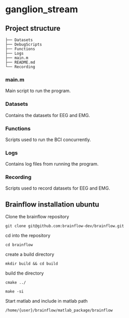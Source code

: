 # ganglion_stream
## Project structure
```
├── Datasets
├── DebugScripts
├── Functions
├── Logs
├── main.m
├── README.md
└── Recording
```
### main.m
Main script to run the program.
### Datasets
Contains the datasets for EEG and EMG.
### Functions
Scripts used to run the BCI concurrently.
### Logs
Contains log files from running the program.
### Recording
Scripts used to record datasets for EEG and EMG.

## Brainflow installation ubuntu
Clone the brainflow repository
```
git clone git@github.com:brainflow-dev/brainflow.git
```
cd into the repository
```
cd brainflow
```
create a build directory
```
mkdir build && cd build
```
build the directory
```
cmake ../
```
```
make -si
```

Start matlab and include in matlab path
```
/home/{user}/brainflow/matlab_package/brainflow
```
